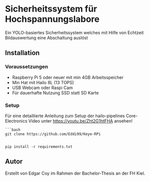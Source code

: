 # Sicherheitssystem für Hochspannungslabore

Ein YOLO-basiertes Sicherheitssystem welches mit Hilfe von Echtzeit Bildauswertung eine Abschaltung auslöst

## Installation

### Voraussetzungen

- Raspberry Pi 5 oder neuer mit min 4GB Arbeitsspeicher
- Min Hat mit Hailo 8L (13 TOPS)
- USB Webcam oder Raspi Cam
- Für dauerhafte Nutzung SSD statt SD Karte

### Setup

Für eine detaillierte Anleitung zum Setup der hailo-pipelines Core-Electronics Video unter https://youtu.be/Zht2G1htFHA ansehen!
	
	```bash
	git clone https://github.com/Eddi99/Keye-RPi
	

	pip install -r requirements.txt

## Autor

Erstellt von Edgar Coy im Rahmen der Bachelor-Thesis an der FH Kiel.